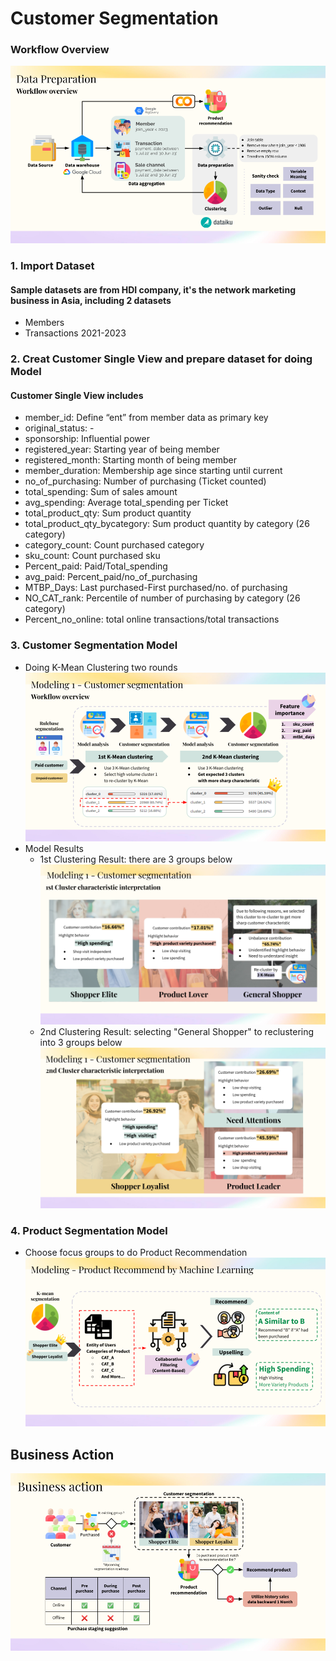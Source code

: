 # Customer Segmentation
### Workflow Overview
![WF](https://github.com/ChampAnuwat/MADT-8101-Seminar-in-Customer-Analytics/blob/main/5.%20Customer%20Segmentation/Data%20Preparation.png?raw=true)
### 1. Import Dataset
#### Sample datasets are from HDI company, it's the network marketing business in Asia, including 2 datasets
* Members
* Transactions 2021-2023
### 2. Creat Customer Single View and prepare dataset for doing Model
#### Customer Single View includes
* member_id: Define “ent” from member data as primary key
* original_status: -
* sponsorship: Influential power
* registered_year: Starting year of being  member 
* registered_month: Starting month of being  member 
* member_duration: Membership age since starting until current
* no_of_purchasing: Number of purchasing (Ticket counted)
* total_spending: Sum of sales amount
* avg_spending: Average total_spending per Ticket
* total_product_qty: Sum product quantity
* total_product_qty_bycategory: Sum product quantity by category (26 category)
* category_count: Count purchased category
* sku_count: Count purchased sku
* Percent_paid: Paid/Total_spending
* avg_paid: Percent_paid/no_of_purchasing
* MTBP_Days: Last purchased-First purchased/no. of purchasing
* NO_CAT_rank: Percentile of number of purchasing by category (26 category)
* Percent_no_online: total online transactions/total transactions
### 3. Customer Segmentation Model
* Doing K-Mean Clustering two rounds
![SegmentModel](https://github.com/ChampAnuwat/MADT-8101-Seminar-in-Customer-Analytics/blob/main/5.%20Customer%20Segmentation/Model_Customer%20Segmentation.png?raw=true)
* Model Results
  * 1st Clustering Result: there are 3 groups below
![SegmentModel1](https://github.com/ChampAnuwat/MADT-8101-Seminar-in-Customer-Analytics/blob/main/5.%20Customer%20Segmentation/1st%20segmentation.png?raw=true)
  * 2nd Clustering Result: selecting "General Shopper" to reclustering into 3 groups below
![SegmentModel2](https://github.com/ChampAnuwat/MADT-8101-Seminar-in-Customer-Analytics/blob/main/5.%20Customer%20Segmentation/2nd%20segmentation.png?raw=true)
### 4. Product Segmentation Model
* Choose focus groups to do Product Recommendation
![Product](https://github.com/ChampAnuwat/MADT-8101-Seminar-in-Customer-Analytics/blob/main/5.%20Customer%20Segmentation/Model_Product%20Recommendation.png?raw=true)
## Business Action
![BusAction](https://github.com/ChampAnuwat/MADT-8101-Seminar-in-Customer-Analytics/blob/main/5.%20Customer%20Segmentation/Business%20Action.png?raw=true)
